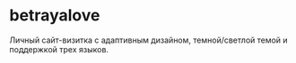 # betrayalove

Личный сайт-визитка с адаптивным дизайном, темной/светлой темой и поддержкой трех языков.